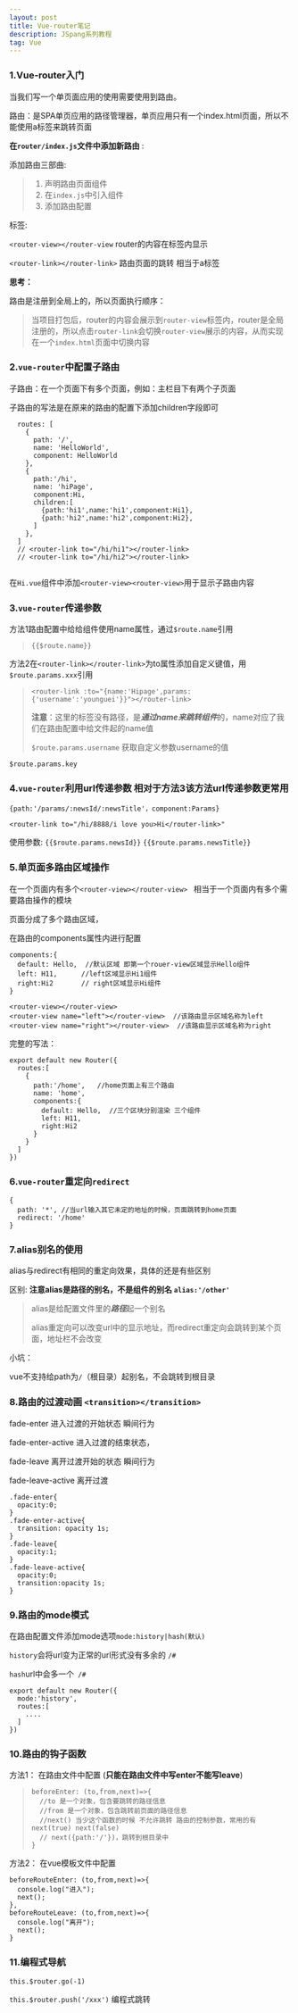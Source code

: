 ```yaml
---
layout: post
title: Vue-router笔记
description: JSpang系列教程
tag: Vue
---
```


### 1.Vue-router入门

当我们写一个单页面应用的使用需要使用到路由。

路由：是SPA单页应用的路径管理器，单页应用只有一个index.html页面，所以不能使用a标签来跳转页面

**在`router/index.js`文件中添加新路由** :

添加路由三部曲:

> 1. 声明路由页面组件
> 2. 在`index.js`中引入组件
> 3. 添加路由配置

标签: 

`<router-view></router-view` router的内容在标签内显示

`<router-link></router-link>` 路由页面的跳转 相当于a标签

**思考：**

路由是注册到全局上的，所以页面执行顺序：

> 当项目打包后，router的内容会展示到`router-view`标签内，router是全局注册的，所以点击`router-link`会切换`router-view`展示的内容，从而实现在一个`index.html`页面中切换内容

### 2.`vue-router`中配置子路由

子路由：在一个页面下有多个页面，例如：主栏目下有两个子页面

子路由的写法是在原来的路由的配置下添加children字段即可

```
  routes: [
    {
      path: '/',
      name: 'HelloWorld',
      component: HelloWorld
    },
    {
      path:'/hi',
      name: 'hiPage',
      component:Hi,
      children:[
        {path:'hi1',name:'hi1',component:Hi1},
        {path:'hi2',name:'hi2',component:Hi2},
      ]
    },
  ]
  // <router-link to="/hi/hi1"></router-link>
  // <router-link to="/hi/hi2"></router-link>
  
```

在`Hi.vue`组件中添加`<router-view><router-view>`用于显示子路由内容

### 3.`vue-router`传递参数

方法1路由配置中给给组件使用name属性，通过`$route.name`引用

> `{{$route.name}}`

方法2在`<router-link></router-link>`为to属性添加自定义键值，用`$route.params.xxx`引用

> `<router-link :to="{name:'Hipage',params:{'username':'younguei'}}"></router-link>` 
>
> **注意**：这里的标签没有路径，是***通过name来跳转组件***的，name对应了我们在路由配置中给文件起的name值
>
> `$route.params.username`  获取自定义参数username的值

`$route.params.key`

### 4.`vue-router`利用url传递参数  相对于方法3该方法url传递参数更常用

`{path:'/params/:newsId/:newsTitle'，component:Params}`

`<router-link to="/hi/8888/i love you>Hi</router-link>"`

使用参数: `{{$route.params.newsId}}` `{{$route.params.newsTitle}}`

### 5.单页面多路由区域操作

在一个页面内有多个`<router-view></router-view> `  相当于一个页面内有多个需要路由操作的模块

页面分成了多个路由区域，

在路由的components属性内进行配置

```
components:{
  default: Hello,  //默认区域 即第一个rouer-view区域显示Hello组件
  left: H11,      //left区域显示Hi1组件
  right:Hi2       // right区域显示Hi组件 
}
```

```
<router-view></router-view>
<router-view name="left"></router-view>  //该路由显示区域名称为left
<router-view name="right"></router-view>  //该路由显示区域名称为right
```

完整的写法：

```
export default new Router({
  routes:[
    {
      path:'/home',   //home页面上有三个路由
      name: 'home',
      components:{
        default: Hello,  //三个区块分别渲染 三个组件
        left: H11,     
        right:Hi2 
      }
    }
  ]
})
```

### 6.`vue-router`重定向`redirect`

```
{
  path: '*', //当url输入其它未定的地址的时候，页面跳转到home页面
  redirect: '/home'
}
```

### 7.alias别名的使用 

alias与redirect有相同的重定向效果，具体的还是有些区别

区别: **注意alias是路径的别名，不是组件的别名  `alias:'/other'`**

> alias是给配置文件里的***路径***起一个别名
>
> alias重定向可以改变url中的显示地址，而redirect重定向会跳转到某个页面，地址栏不会改变

小坑：

vue不支持给path为`/`（根目录）起别名，不会跳转到根目录

### 8.路由的过渡动画 `<transition></transition>`

fade-enter 进入过渡的开始状态 瞬间行为

fade-enter-active  进入过渡的结束状态，

fade-leave  离开过渡开始的状态 瞬间行为

fade-leave-active 离开过渡

```
.fade-enter{
  opacity:0;
}
.fade-enter-active{
  transition: opacity 1s;
}
.fade-leave{
  opacity:1;
}
.fade-leave-active{
  opacity:0;
  transition:opacity 1s;
}
```

### 9.路由的mode模式

在路由配置文件添加mode选项`mode:history|hash(默认)`

`history`会将url变为正常的url形式没有多余的 `/#`

`hash`url中会多一个` /#`

```
export default new Router({
  mode:'history',
  routes:[
    ....
  ]
})
```

### 10.路由的钩子函数

方法1： 在路由文件中配置 (**只能在路由文件中写enter不能写leave**)

> ```
> beforeEnter: (to,from,next)=>{
>   //to 是一个对象，包含要跳转的路径信息
>   //from 是一个对象，包含跳转前页面的路径信息
>   //next() 当少这个函数的时候 不允许跳转 路由的控制参数，常用的有next(true) next(false)
>   // next({path:'/'})，跳转到根目录中
> }
> ```

方法2： 在vue模板文件中配置

```
beforeRouteEnter: (to,from,next)=>{
  console.log("进入");
  next();
},
beforeRouteLeave: (to,from,next)=>{
  console.log("离开");
  next();
}
```

### 11.编程式导航

`this.$router.go(-1)`

`this.$router.push('/xxx')` 编程式跳转